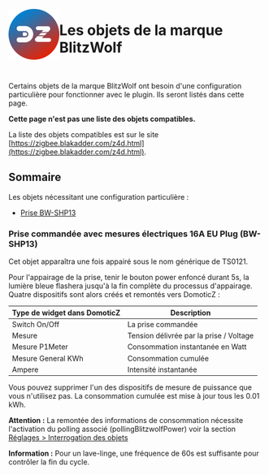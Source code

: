 <a href="#"><img align="left" width="100" height="100" src="../Images/zigbee4domoticz-logo.png" alt="Logo"></a>

# Les objets de la marque BlitzWolf

</br>

Certains objets de la marque BlitzWolf ont besoin d'une configuration particulière pour fonctionner avec le plugin. Ils seront listés dans cette page.

**Cette page n'est pas une liste des objets compatibles.**

La liste des objets compatibles est sur le site [https://zigbee.blakadder.com/z4d.html](https://zigbee.blakadder.com/z4d.html).


## Sommaire

Les objets nécessitant une configuration particulière :

* [Prise BW-SHP13](#prise-command%C3%A9e-avec-mesures-%C3%A9lectriques-16a-eu-plug-bw-shp13)


### Prise commandée avec mesures électriques 16A EU Plug (BW-SHP13)

Cet objet apparaîtra une fois appairé sous le nom générique de TS0121.

Pour l'appairage de la prise, tenir le bouton power enfoncé durant 5s, la lumière bleue flashera jusqu'à la fin complète du processus d'appairage.
Quatre dispositifs sont alors créés et remontés vers DomoticZ :

| Type de widget dans DomoticZ | Description |
| ---------------------------- | ----------- |
| Switch On/Off | La prise commandée |
| Mesure | Tension délivrée par la prise / Voltage |
| Mesure P1Meter | Consommation instantanée en Watt |
| Mesure General KWh| Consommation cumulée |
| Ampere | Intensité instantanée |

Vous pouvez supprimer l'un des dispositifs de mesure de puissance que vous n'utilisez pas. La consommation cumulée est mise à jour tous les 0.01 kWh.

**Attention :** La remontée des informations de consommation nécessite l'activation du polling associé (pollingBlitzwolfPower) voir la section [Réglages > Interrogation des objets](WebUI_Reglages.md#interrogation-des-objets)

**Information :** Pour un lave-linge, une fréquence de 60s est suffisante pour contrôler la fin du cycle.
